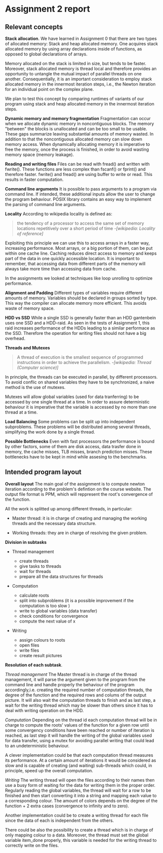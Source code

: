 # Assignment 2 report

## Relevant concepts

**Stack allocation**.  We have learned in Assignment 0 that there are two
  types of allocated memory: Stack and heap allocated memory. One acquires
  stack allocated memory by using array declarations inside of functions, as
  opposed to global declarations of arrays.

  Memory allocated on the stack is limited in size, but tends to be faster.
  Moreover, stack allocated memory is thread local and therefore provides an
  opportunity to untangle the mutual impact of parallel threads on one another.
  Consequentially, it is an important consideration to employ stack allocated
  memory in the innermost iteration steps, i.e., the Newton iteration for an
  individual point on the complex plane.

  We plan to test this concept by comparing runtimes of variants of our program
  using stack and heap allocated memory in the innermost iteration steps.

**Dynamic memory and memory fragmentation**
  Fragmentation can occur when we allocate dynamic memory in noncontiguous blocks.
  The memory "between" the blocks is unallocated and can be too small to be usable.
  These gaps summarize leaving substantial amounts of memory wasted. In addition to
  that the noncontiguous allocated memory can slow down memory access.
  When dynamically allocating memory it is imperative to free the memory, once
  the process is finished, in order to avoid wasting memory space (memory leakage). 
  
**Reading and writing files**
  Files can be read with fread() and written with fwrite(). These functions are
  less complex than fscanf() or fprint() and therefore faster. fwrite() and fread()
  are using buffer to write or read. This results in faster computation.
  
**Command line arguments**
  It is possible to pass arguments to a program via command line. If intended, these
  additional inputs allow the user to change the program behaviour.
  POSIX library contains an easy way to implement the parsing of command line arguments.

**Locality**
  According to wikipedia locality is defined as:
  
> the tendency of a processor to access the same set of memory locations repetitively over a short period of time
> *-[wikipedia: Locality of reference]*
							      
  Exploiting this principle we can use this to access arrays in a faster way, increasing performance.
  Most arrays, or a big portion of them, can be put within one cache line. Caching reduces direct access to memory and keeps
  part of the data in one quickly accessible location.
  It is important to remember, that accessing data from different parts of the memory
  will always take more time than accessing data from cache.

  In the assignments we looked at techniques like loop unrolling to optimize performance. 

**Alignment and Padding**
  Different types of variables require different amounts of memory. Variables should be declared
  in groups sorted by type. This way the compiler can allocate memory more efficient. This avoids
  waste of memory space.

**HDD vs SSD**
  While a single SSD is generally faster than an HDD gantenbein uses one SSD and a HDD-raid.
  As seen in the tests of Assignment 1, this raid increases performance of the HDDs leading
  to a similar performace as the SSD. Therefore the operation for writing files should not have
  a big overhead.

**Threads and Mutexes**

> A thread of execution is the smallest sequence of programmed instructions in order to achieve the parallelism.
> *-[wikipedia: Thread (Computer science)]*
 
 In principle, the threads can be executed in parallel, by different processors. To avoid conflic on shared variables
 they have to be synchronized, a naive method is the use of mutexes. 

  Mutexes will allow global variables (used for data tranferring) to be accessed by one single thread at a time.
  In order to assure deterministic behaviour it is imperative that the variable is accessed by no more than one thread at a time.

**Load Balancing**
 Some problems can be split up into independent subproblems. These problems will be distributed among several threads, 
 simplifying the work done by a single thread.

**Possible Bottlenecks**
 Even with fast processors the performance is bound by other factors, some of them are disk access, data trasfer done in memory,
 the cache misses, TLB misses, branch prediction misses.
 These bottlenecks have to be kept in mind while assesing to the benchmarks.  

## Intended program layout
**Overall layout**
The main goal of the assignment is to compute newton iteration according to the problem's defintion on the course website.
The output file format is PPM, which will reppresent the root's convergence of the function.


All the work is splitted up among different threads, in particular:

* Master thread: it is in charge of creating and managing the working threads and the necessary data structure.

* Working threads: they are in charge of resolving the given problem.

**Division in subtasks**
* Thread management
  	 - create threads
   	 - give tasks to threads
	 - wait for threads
	 - prepare all the data structures for threads
* Computation
	+ calculate roots
	+ split into subproblems (it is a possible improvement if the computation is too slow )
	+ write to global variables (data transfer)
	+ check conditions for convergence
	+ compute the next value of x
		
* Writing
	+ assign colours to roots
	+ open files
	+ write files
	+ create result pictures 

**Resolution of each subtask**.

*Thread management*
The Master thread is in charge of the thread management, it will parse the argument given to the program from the command line and handle properly the behaviour of the program accordingly,i.e. creating the required number of computation threads, the degree of the function and the required rows and colums of the output picture.
It will also wait the computation threads to finish and as last step, a wait for the writing thread which may be slower than others since it has to deal with writing operation on the HDD.

*Computation*
Depending on the thread id each computation thread will be in charge to compute the roots' values of the function for a given row until some convergency conditions have been reached or number of iteration is reached, as last step it will handle the writing of the global variables used for data transfer, using a mutex for avoiding parallel writing that could lead to an undeterministic behaviour.
 
A clever implementation could be that each computation thread measures its performance. At a certain amount of iterations it would be considered as slow and is capable of creating (and waiting) sub-threads which could, in principle, speed up the overall computation.


*Writing*
The writing thread will open the files according to their names then use a busy form of waiting for the data for writing them in the proper order.
Regularly reading the global variables, the thread will wait for a row to be finished and then start converting it into a string and mapping each value to a corresponding colour. The amount of colors depends on the degree of the function + 2 extra cases (convergence to infinity and to zero).
  
Another implementation could be to create a writing thread for each file since the data of each is independent from the others.

There could be also the possibility to create a thread which is in charge of only mapping colour to a data. Moreover, the thread must set the global variable item_done properly, this variable is needed for the writing thread to correctly write on the files.
